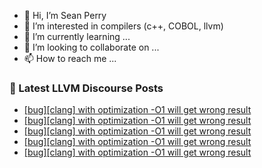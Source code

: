 - 👋 Hi, I’m Sean Perry
- 👀 I’m interested in compilers (c++, COBOL, llvm)
- 🌱 I’m currently learning ...
- 💞️ I’m looking to collaborate on ...
- 📫 How to reach me ...

<!---
s66perry/s66perry is a ✨ special ✨ repository because its `README.md` (this file) appears on your GitHub profile.
You can click the Preview link to take a look at your changes.
--->
### 📕 Latest LLVM Discourse Posts

<!-- DISCOURSE-LLVM:START -->
- [[bug][clang] with optimization -O1 will get wrong result](https://discourse.llvm.org/t/bug-clang-with-optimization-o1-will-get-wrong-result/72762#post_5)
- [[bug][clang] with optimization -O1 will get wrong result](https://discourse.llvm.org/t/bug-clang-with-optimization-o1-will-get-wrong-result/72762#post_4)
- [[bug][clang] with optimization -O1 will get wrong result](https://discourse.llvm.org/t/bug-clang-with-optimization-o1-will-get-wrong-result/72762#post_3)
- [[bug][clang] with optimization -O1 will get wrong result](https://discourse.llvm.org/t/bug-clang-with-optimization-o1-will-get-wrong-result/72762#post_2)
- [[bug][clang] with optimization -O1 will get wrong result](https://discourse.llvm.org/t/bug-clang-with-optimization-o1-will-get-wrong-result/72762#post_1)
<!-- DISCOURSE-LLVM:END -->
